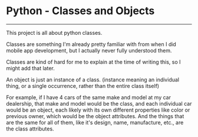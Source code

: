 # Python - Classes and Objects

---
This project is all about python classes.

Classes are something I'm already pretty familiar with from when I did
mobile app development, but I actually never fully understood them.

Classes are kind of hard for me to explain at the time of writing this, so I might
add that later. 

An object is just an instance of a class. (instance meaning an individual thing,
or a single occurrence, rather than the entire class itself)

For example, if I have 4 cars of the same make and model at my car dealership,
that make and model would be the class, and each individual car would be
an object, each likely with its own different properties like color or
previous owner, which would be the object attributes. And the things that
are the same for all of them, like it's design, name, manufacture, etc.,
are the class attributes.